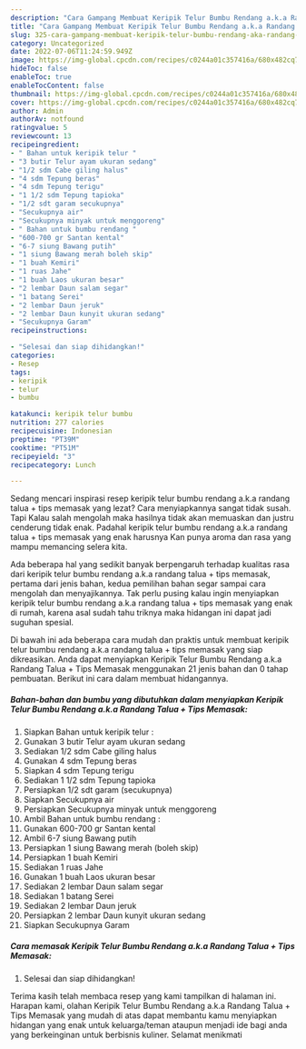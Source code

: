 ```yaml
---
description: "Cara Gampang Membuat Keripik Telur Bumbu Rendang a.k.a Randang Talua + Tips Memasak Menu Buat lebaran"
title: "Cara Gampang Membuat Keripik Telur Bumbu Rendang a.k.a Randang Talua + Tips Memasak Menu Buat lebaran"
slug: 325-cara-gampang-membuat-keripik-telur-bumbu-rendang-aka-randang-talua-tips-memasak-menu-buat-lebaran
category: Uncategorized
date: 2022-07-06T11:24:59.949Z
image: https://img-global.cpcdn.com/recipes/c0244a01c357416a/680x482cq70/keripik-telur-bumbu-rendang-aka-randang-talua-tips-memasak-foto-resep-utama.jpg
hideToc: false
enableToc: true
enableTocContent: false
thumbnail: https://img-global.cpcdn.com/recipes/c0244a01c357416a/680x482cq70/keripik-telur-bumbu-rendang-aka-randang-talua-tips-memasak-foto-resep-utama.jpg
cover: https://img-global.cpcdn.com/recipes/c0244a01c357416a/680x482cq70/keripik-telur-bumbu-rendang-aka-randang-talua-tips-memasak-foto-resep-utama.jpg
author: Admin
authorAv: notfound
ratingvalue: 5
reviewcount: 13
recipeingredient:
- " Bahan untuk keripik telur "
- "3 butir Telur ayam ukuran sedang"
- "1/2 sdm Cabe giling halus"
- "4 sdm Tepung beras"
- "4 sdm Tepung terigu"
- "1 1/2 sdm Tepung tapioka"
- "1/2 sdt garam secukupnya"
- "Secukupnya air"
- "Secukupnya minyak untuk menggoreng"
- " Bahan untuk bumbu rendang "
- "600-700 gr Santan kental"
- "6-7 siung Bawang putih"
- "1 siung Bawang merah boleh skip"
- "1 buah Kemiri"
- "1 ruas Jahe"
- "1 buah Laos ukuran besar"
- "2 lembar Daun salam segar"
- "1 batang Serei"
- "2 lembar Daun jeruk"
- "2 lembar Daun kunyit ukuran sedang"
- "Secukupnya Garam"
recipeinstructions:

- "Selesai dan siap dihidangkan!"
categories:
- Resep
tags:
- keripik
- telur
- bumbu

katakunci: keripik telur bumbu 
nutrition: 277 calories
recipecuisine: Indonesian
preptime: "PT39M"
cooktime: "PT51M"
recipeyield: "3"
recipecategory: Lunch

---
```



Sedang mencari inspirasi resep keripik telur bumbu rendang a.k.a randang talua + tips memasak yang lezat? Cara menyiapkannya sangat tidak susah. Tapi Kalau salah mengolah maka hasilnya tidak akan memuaskan dan justru cenderung tidak enak. Padahal keripik telur bumbu rendang a.k.a randang talua + tips memasak yang enak harusnya Kan punya aroma dan rasa yang mampu memancing selera kita.




Ada beberapa hal yang sedikit banyak berpengaruh terhadap kualitas rasa dari keripik telur bumbu rendang a.k.a randang talua + tips memasak, pertama dari jenis bahan, kedua pemilihan bahan segar sampai cara mengolah dan menyajikannya. Tak perlu pusing kalau ingin menyiapkan keripik telur bumbu rendang a.k.a randang talua + tips memasak yang enak di rumah, karena asal sudah tahu triknya maka hidangan ini dapat jadi suguhan spesial.


Di bawah ini ada beberapa cara mudah dan praktis untuk membuat keripik telur bumbu rendang a.k.a randang talua + tips memasak yang siap dikreasikan. Anda dapat menyiapkan Keripik Telur Bumbu Rendang a.k.a Randang Talua + Tips Memasak menggunakan 21 jenis bahan dan 0 tahap pembuatan. Berikut ini cara dalam membuat hidangannya.

<!--inarticleads1-->

##### Bahan-bahan dan bumbu yang dibutuhkan dalam menyiapkan Keripik Telur Bumbu Rendang a.k.a Randang Talua + Tips Memasak:

1. Siapkan  Bahan untuk keripik telur :
1. Gunakan 3 butir Telur ayam ukuran sedang
1. Sediakan 1/2 sdm Cabe giling halus
1. Gunakan 4 sdm Tepung beras
1. Siapkan 4 sdm Tepung terigu
1. Sediakan 1 1/2 sdm Tepung tapioka
1. Persiapkan 1/2 sdt garam (secukupnya)
1. Siapkan Secukupnya air
1. Persiapkan Secukupnya minyak untuk menggoreng
1. Ambil  Bahan untuk bumbu rendang :
1. Gunakan 600-700 gr Santan kental
1. Ambil 6-7 siung Bawang putih
1. Persiapkan 1 siung Bawang merah (boleh skip)
1. Persiapkan 1 buah Kemiri
1. Sediakan 1 ruas Jahe
1. Gunakan 1 buah Laos ukuran besar
1. Sediakan 2 lembar Daun salam segar
1. Sediakan 1 batang Serei
1. Sediakan 2 lembar Daun jeruk
1. Persiapkan 2 lembar Daun kunyit ukuran sedang
1. Siapkan Secukupnya Garam




<!--inarticleads2-->

##### Cara memasak Keripik Telur Bumbu Rendang a.k.a Randang Talua + Tips Memasak:


1. Selesai dan siap dihidangkan!



Terima kasih telah membaca resep yang kami tampilkan di halaman ini. Harapan kami, olahan Keripik Telur Bumbu Rendang a.k.a Randang Talua + Tips Memasak yang mudah di atas dapat membantu kamu menyiapkan hidangan yang enak untuk keluarga/teman ataupun menjadi ide bagi anda yang berkeinginan untuk berbisnis kuliner. Selamat menikmati
